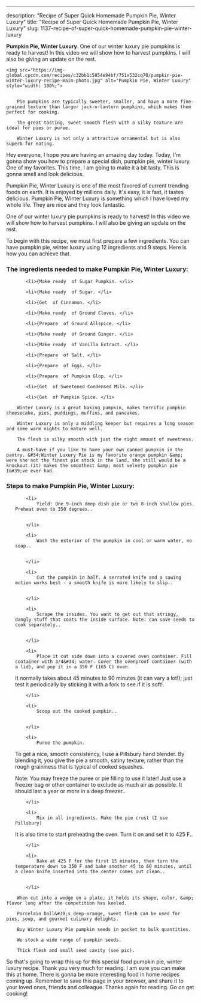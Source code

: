 ---
description: "Recipe of Super Quick Homemade Pumpkin Pie, Winter Luxury"
title: "Recipe of Super Quick Homemade Pumpkin Pie, Winter Luxury"
slug: 1137-recipe-of-super-quick-homemade-pumpkin-pie-winter-luxury

<p>
	<strong>Pumpkin Pie, Winter Luxury</strong>. 
	One of our winter luxury pie pumpkins is ready to harvest! In this video we will show how to harvest pumpkins. I will also be giving an update on the rest.
</p>
<p>
	
	<img src="https://img-global.cpcdn.com/recipes/c32bb1c5854e94bf/751x532cq70/pumpkin-pie-winter-luxury-recipe-main-photo.jpg" alt="Pumpkin Pie, Winter Luxury" style="width: 100%;">
	
	
		Pie pumpkins are typically sweeter, smaller, and have a more fine-grained texture than larger jack-o-lantern pumpkins, which makes them perfect for cooking.
	
		The great tasting, sweet smooth flesh with a silky texture are ideal for pies or puree.
	
		Winter Luxury is not only a attractive ornamental but is also superb for eating.
	
</p>
<p>
	Hey everyone, I hope you are having an amazing day today. Today, I'm gonna show you how to prepare a special dish, pumpkin pie, winter luxury. One of my favorites. This time, I am going to make it a bit tasty. This is gonna smell and look delicious.
</p>
	
<p>
	Pumpkin Pie, Winter Luxury is one of the most favored of current trending foods on earth. It is enjoyed by millions daily. It's easy, it is fast, it tastes delicious. Pumpkin Pie, Winter Luxury is something which I have loved my whole life. They are nice and they look fantastic.
</p>
<p>
	One of our winter luxury pie pumpkins is ready to harvest! In this video we will show how to harvest pumpkins. I will also be giving an update on the rest.
</p>

<p>
To begin with this recipe, we must first prepare a few ingredients. You can have pumpkin pie, winter luxury using 12 ingredients and 9 steps. Here is how you can achieve that.
</p>

<h3>The ingredients needed to make Pumpkin Pie, Winter Luxury:</h3>

<ol>
	
		<li>{Make ready  of Sugar Pumpkin. </li>
	
		<li>{Make ready  of Sugar. </li>
	
		<li>{Get  of Cinnamon. </li>
	
		<li>{Make ready  of Ground Cloves. </li>
	
		<li>{Prepare  of Ground Allspice. </li>
	
		<li>{Make ready  of Ground Ginger. </li>
	
		<li>{Make ready  of Vanilla Extract. </li>
	
		<li>{Prepare  of Salt. </li>
	
		<li>{Prepare  of Eggs. </li>
	
		<li>{Prepare  of Pumpkin Glop. </li>
	
		<li>{Get  of Sweetened Condensed Milk. </li>
	
		<li>{Get  of Pumpkin Spice. </li>
	
</ol>
<p>
	
		Winter Luxury is a great baking pumpkin, makes terrific pumpkin cheesecake, pies, puddings, muffins, and pancakes.
	
		Winter Luxury is only a middling keeper but requires a long season and some warm nights to mature well.
	
		The flesh is silky smooth with just the right amount of sweetness.
	
		A must-have if you like to have your own canned pumpkin in the pantry. &#34;Winter Luxury Pie is my favorite orange pumpkin &amp; were she not the finest pie stock in the land, she still would be a knockout.(it) makes the smoothest &amp; most velvety pumpkin pie I&#39;ve ever had.
	
</p>

<h3>Steps to make Pumpkin Pie, Winter Luxury:</h3>

<ol>
	
		<li>
			Yield: One 9-inch deep dish pie or two 8-inch shallow pies. Preheat oven to 350 degrees..
			
			
		</li>
	
		<li>
			Wash the exterior of the pumpkin in cool or warm water, no soap..
			
			
		</li>
	
		<li>
			Cut the pumpkin in half. A serrated knife and a sawing motion works best - a smooth knife is more likely to slip..
			
			
		</li>
	
		<li>
			Scrape the insides. You want to get out that stringy, dangly stuff that coats the inside surface. Note: can save seeds to cook separately..
			
			
		</li>
	
		<li>
			Place it cut side down into a covered oven container. Fill container with 3/4&#34; water. Cover the ovenproof container (with a lid), and pop it in a 350 F (165 C) oven. 

It normally takes about 45 minutes to 90 minutes (it can vary a lot!); just test it periodically by sticking it with a fork to see if it is soft!.
			
			
		</li>
	
		<li>
			Scoop out the cooked pumpkin..
			
			
		</li>
	
		<li>
			Puree the pumpkin.

To get a nice, smooth consistency, I use a Pillsbury hand blender. By blending it, you give the pie a smooth, satiny texture; rather than the rough graininess that is typical of cooked squashes.

Note: You may freeze the puree or pie filling to use it later! Just use a freezer bag or other container to exclude as much air as possible. It should last a year or more in a deep freezer..
			
			
		</li>
	
		<li>
			Mix in all ingredients. Make the pie crust (I use Pillsbury)

It is also time to start preheating the oven. Turn it on and set it to 425 F..
			
			
		</li>
	
		<li>
			Bake at 425 F for the first 15 minutes, then turn the temperature down to 350 F and bake another 45 to 60 minutes, until a clean knife inserted into the center comes out clean..
			
			
		</li>
	
</ol>

<p>
	
		When cut into a wedge on a plate, it holds its shape, color, &amp; flavor long after the competition has keeled.
	
		Porcelain Doll&#39;s deep-orange, sweet flesh can be used for pies, soup, and gourmet culinary delights.
	
		Buy Winter Luxury Pie pumpkin seeds in packet to bulk quantities.
	
		We stock a wide range of pumpkin seeds.
	
		Thick flesh and small seed cavity (see pic).
	
</p>

<p>
	So that's going to wrap this up for this special food pumpkin pie, winter luxury recipe. Thank you very much for reading. I am sure you can make this at home. There is gonna be more interesting food in home recipes coming up. Remember to save this page in your browser, and share it to your loved ones, friends and colleague. Thanks again for reading. Go on get cooking!
</p>
